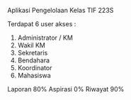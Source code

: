 Aplikasi Pengelolaan Kelas TIF 223S

Terdapat 6 user akses :
1. Administrator / KM
2. Wakil KM
3. Sekretaris
4. Bendahara
5. Koordinator
6. Mahasiswa

Laporan 80%
Aspirasi 0%
Riwayat 90%